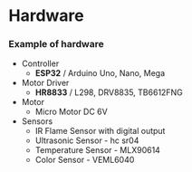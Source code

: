 # Hardware

### Example of hardware

- Controller
    - <b>ESP32</b> / Arduino Uno, Nano, Mega
- Motor Driver
    - <b>HR8833</b> / L298, DRV8835, TB6612FNG
- Motor
    - Micro Motor DC 6V
- Sensors
    - IR Flame Sensor with digital output
    - Ultrasonic Sensor - hc sr04
    - Temperature Sensor - MLX90614
    - Color Sensor - VEML6040
